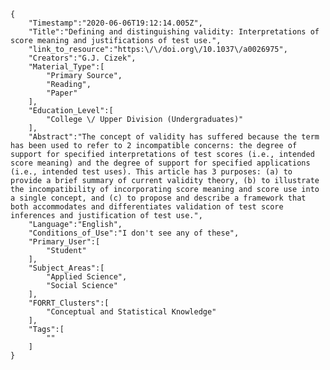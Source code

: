 
    {
        "Timestamp":"2020-06-06T19:12:14.005Z",
        "Title":"Defining and distinguishing validity: Interpretations of score meaning and justifications of test use.",
        "link_to_resource":"https:\/\/doi.org\/10.1037\/a0026975",
        "Creators":"G.J. Cizek",
        "Material_Type":[
            "Primary Source",
            "Reading",
            "Paper"
        ],
        "Education_Level":[
            "College \/ Upper Division (Undergraduates)"
        ],
        "Abstract":"The concept of validity has suffered because the term has been used to refer to 2 incompatible concerns: the degree of support for specified interpretations of test scores (i.e., intended score meaning) and the degree of support for specified applications (i.e., intended test uses). This article has 3 purposes: (a) to provide a brief summary of current validity theory, (b) to illustrate the incompatibility of incorporating score meaning and score use into a single concept, and (c) to propose and describe a framework that both accommodates and differentiates validation of test score inferences and justification of test use.",
        "Language":"English",
        "Conditions_of_Use":"I don't see any of these",
        "Primary_User":[
            "Student"
        ],
        "Subject_Areas":[
            "Applied Science",
            "Social Science"
        ],
        "FORRT_Clusters":[
            "Conceptual and Statistical Knowledge"
        ],
        "Tags":[
            ""
        ]
    }
